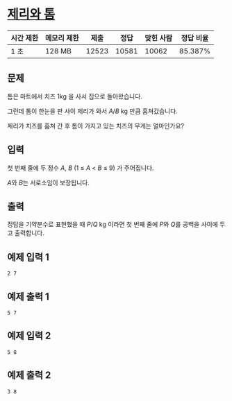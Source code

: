 # [제리와 톰](https://www.acmicpc.net/problem/16430)

| 시간 제한 | 메모리 제한 | 제출 | 정답 | 맞힌 사람 | 정답 비율 |
| --- | --- | --- | --- | --- | --- |
| 1 초 | 128 MB | 12523 | 10581 | 10062 | 85.387% |

## 문제

톰은 마트에서 치즈 1kg 을 사서 집으로 돌아왔습니다.

그런데 톰이 한눈을 판 사이 제리가 와서 *A*/*B* kg 만큼 훔쳐갔습니다.

제리가 치즈를 훔쳐 간 후 톰이 가지고 있는 치즈의 무게는 얼마인가요?

## 입력

첫 번째 줄에 두 정수 *A*, *B* (1 ≤ *A* < *B* ≤ 9) 가 주어집니다.

*A*와 *B*는 서로소임이 보장됩니다.

## 출력

정답을 기약분수로 표현했을 때 *P*/*Q* kg 이라면 첫 번째 줄에 *P*와 *Q*를 공백을 사이에 두고 출력합니다.

## 예제 입력 1

```
2 7

```

## 예제 출력 1

```
5 7

```

## 예제 입력 2

```
5 8

```

## 예제 출력 2

```
3 8
```
